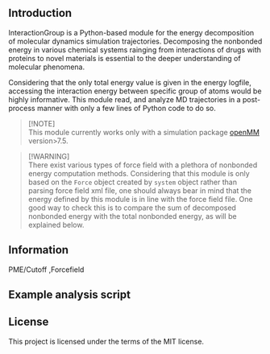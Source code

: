 ## Introduction

InteractionGroup is a Python-based module for the energy decomposition of molecular dynamics simulation trajectories. Decomposing the nonbonded energy in various chemical systems rainging from interactions of drugs with proteins to novel materials is essential to the deeper understanding of molecular phenomena. 

Considering that the only total energy value is given in the energy logfile, accessing the interaction energy between specific group of atoms would be highly informative. This module read, and analyze MD trajectories in a post-process manner with only a few lines of Python code to do so.

> [!NOTE]\
> This module currently works only with a simulation package [openMM](https://github.com/openmm/openmm) version>7.5.  

> [!WARNING]\
> There exist various types of force field with a plethora of nonbonded energy computation methods. Considering that this module is only based on the `Force` object created by `system` object rather than parsing force field xml file, one should always bear in mind that the energy defined by this module is in line with the force field file. One good way to check this is to compare the sum of decomposed nonbonded energy with the total nonbonded energy, as will be explained below.

## Information

PME/Cutoff ,Forcefield

## Example analysis script




## License

This project is licensed under the terms of the MIT license.
